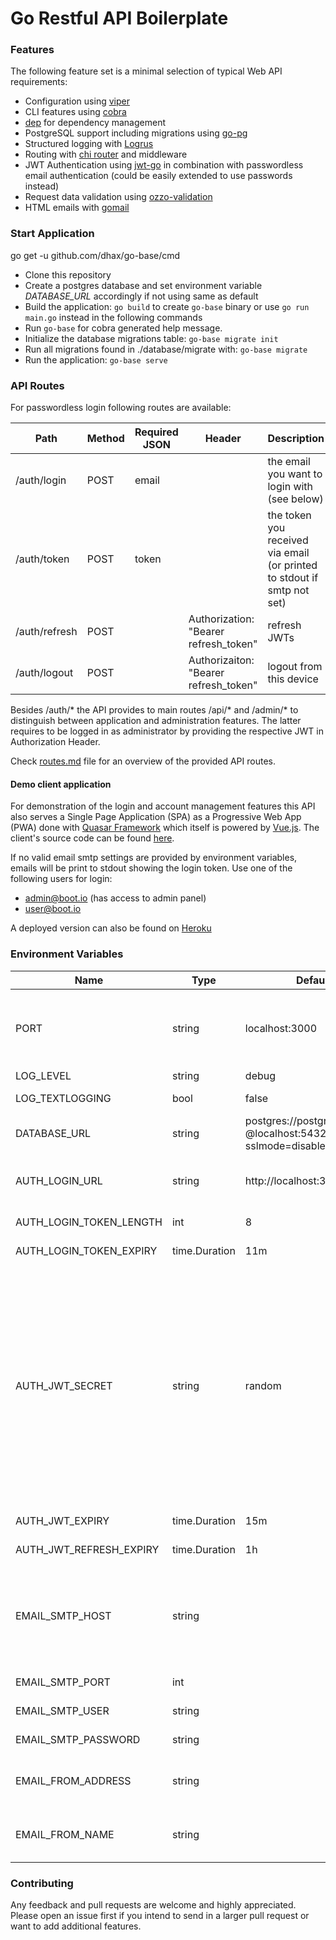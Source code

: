 # Go Restful API Boilerplate
### Features
The following feature set is a minimal selection of typical Web API requirements:

- Configuration using [viper](https://github.com/spf13/viper)
- CLI features using [cobra](https://github.com/spf13/cobra)
- [dep](https://github.com/golang/dep) for dependency management
- PostgreSQL support including migrations using [go-pg](https://github.com/go-pg/pg)
- Structured logging with [Logrus](https://github.com/sirupsen/logrus)
- Routing with [chi router](https://github.com/go-chi/chi) and middleware
- JWT Authentication using [jwt-go](https://github.com/dgrijalva/jwt-go) in combination with passwordless email authentication (could be easily extended to use passwords instead)
- Request data validation using [ozzo-validation](https://github.com/go-ozzo/ozzo-validation)
- HTML emails with [gomail](https://github.com/go-gomail/gomail)

### Start Application

go get -u github.com/dhax/go-base/cmd

- Clone this repository
- Create a postgres database and set environment variable *DATABASE_URL* accordingly if not using same as default
- Build the application: ```go build``` to create ```go-base``` binary or use ```go run main.go``` instead in the following commands
- Run ```go-base``` for cobra generated help message.
- Initialize the database migrations table: ```go-base migrate init```
- Run all migrations found in ./database/migrate with: ```go-base migrate```
- Run the application: ```go-base serve```

### API Routes

For passwordless login following routes are available:

Path | Method | Required JSON | Header | Description
---|---|---|---|---
/auth/login | POST | email | | the email you want to login with (see below)
/auth/token | POST | token | | the token you received via email (or printed to stdout if smtp not set)
/auth/refresh | POST | | Authorization: "Bearer refresh_token" | refresh JWTs
/auth/logout | POST | | Authorizaiton: "Bearer refresh_token" | logout from this device

Besides /auth/* the API provides to main routes /api/* and /admin/* to distinguish between application and administration features. The latter requires to be logged in as administrator by providing the respective JWT in Authorization Header.

Check [routes.md](routes.md) file for an overview of the provided API routes.

#### Demo client application
For demonstration of the login and account management features this API also serves a Single Page Application (SPA) as a Progressive Web App (PWA) done with [Quasar Framework](http://quasar-framework.org) which itself is powered by [Vue.js](https://vuejs.org). The client's source code can be found [here](https://github.com/dhax/go-base-client).

If no valid email smtp settings are provided by environment variables, emails will be print to stdout showing the login token. Use one of the following users for login:
- admin@boot.io (has access to admin panel)
- user@boot.io

A deployed version can also be found on [Heroku](https://govue.herokuapp.com)

### Environment Variables

Name | Type | Default | Description
---|---|---|---
PORT | string | localhost:3000 | http address (accepts also port number only for heroku compability)  
LOG_LEVEL | string | debug | log level
LOG_TEXTLOGGING | bool | false | defaults to json logging
DATABASE_URL | string | postgres://postgres:postgres<br>@localhost:5432/gobase?sslmode=disable | PostgreSQL connection string
AUTH_LOGIN_URL | string | http://localhost:3000/login | client login url as sent in login token email
AUTH_LOGIN_TOKEN_LENGTH | int | 8 | length of login token
AUTH_LOGIN_TOKEN_EXPIRY | time.Duration | 11m | login token expiry
AUTH_JWT_SECRET | string | random | jwt sign and verify key - value "random" creates random 32 char secret at startup (and automatically invalidates existing tokens on app restarts, so during dev you might want to set a fixed value here)
AUTH_JWT_EXPIRY | time.Duration | 15m | jwt access token expiry
AUTH_JWT_REFRESH_EXPIRY | time.Duration | 1h | jwt refresh token expiry
EMAIL_SMTP_HOST | string || email smtp host (if set and connection can't be established then app exits)
EMAIL_SMTP_PORT | int || email smtp port
EMAIL_SMTP_USER | string || email smtp username
EMAIL_SMTP_PASSWORD | string || email smtp password
EMAIL_FROM_ADDRESS | string || from address used in sending emails
EMAIL_FROM_NAME | string || from name used in sending emails

### Contributing

Any feedback and pull requests are welcome and highly appreciated. Please open an issue first if you intend to send in a larger pull request or want to add additional features.

[GoDoc]: https://godoc.org/github.com/dhax/go-base
[GoDoc Badge]: https://godoc.org/github.com/dhax/go-base?status.svg
[GoReportCard]: https://goreportcard.com/report/github.com/dhax/go-base
[GoReportCard Badge]: https://goreportcard.com/badge/github.com/dhax/go-base